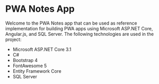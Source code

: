 # PWA Notes App
Welcome to the PWA Notes app that can be used as reference implementation for building PWA apps using Microsoft ASP.NET Core,  Angular.js, and SQL Server.
The following technologies are used in the project:
* Microsoft ASP.NET Core 3.1
* C#
* Bootstrap 4
* FontAwesome 5
* Entity Framework Core
* SQL Server
